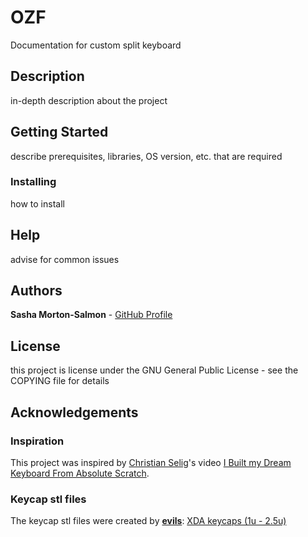 # OZF

Documentation for custom split keyboard

## Description

in-depth description about the project

## Getting Started

describe prerequisites, libraries, OS version, etc. that are required

### Installing

how to install

## Help

advise for common issues

## Authors

**Sasha Morton-Salmon** - [GitHub Profile](https://github.com/clone-101/)

## License

this project is license under the GNU General Public License - see the COPYING file for details

## Acknowledgements

### Inspiration

This project was inspired by [Christian Selig](https://www.youtube.com/@cselig)'s video [I Built my Dream Keyboard From Absolute Scratch](https://www.youtube.com/watch?v=7UXsD7nSfDY&t=820s).

### Keycap stl files

The keycap stl files were created by [**evils**](https://www.printables.com/@evils): [XDA keycaps (1u - 2.5u)](https://www.printables.com/model/396950-xda-keycap-set/files)